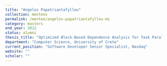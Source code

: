 ```yaml
---
title: "Angelos Papatriantafyllou"
collection: mentees
permalink: /mentee/angelos-papatriantafyllou-ms
category: masters
end_year: 2012
status: alumni
thesis_title: "Optimized Block-Based Dependence Analysis for Task Parallelism"
department: "Computer Science, University of Crete"
current_position: "Software Developer Senior Specialist, Nasdaq"
website: ""
scholar: ""
---
```

